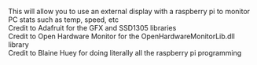 This will allow you to use an external display with a raspberry pi to monitor PC stats such as temp, speed, etc                              
Credit to Adafruit for the GFX and SSD1305 libraries                                                                                        
Credit to Open Hardware Monitor for the OpenHardwareMonitorLib.dll library                                                                  
Credit to Blaine Huey for doing literally all the  raspberry pi programming
